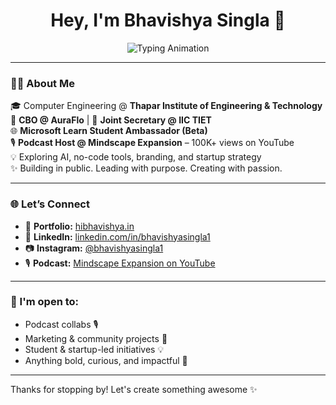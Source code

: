 <h1 align="center">Hey, I'm Bhavishya Singla 👋</h1>

<p align="center">
  <img src="https://readme-typing-svg.herokuapp.com?font=Fira+Code&weight=500&size=24&pause=1000&center=true&vCenter=true&width=500&lines=Connecting.+Creating.+Impacting." alt="Typing Animation" />
</p>

---

### 🙋‍♂️ About Me

🎓 Computer Engineering @ **Thapar Institute of Engineering & Technology**  
💼 **CBO @ AuraFlo** | 🏅 **Joint Secretary @ IIC TIET**  
🌐 **Microsoft Learn Student Ambassador (Beta)**  
🎙️ **Podcast Host @ Mindscape Expansion** – 100K+ views on YouTube  
💡 Exploring AI, no-code tools, branding, and startup strategy  
✨ Building in public. Leading with purpose. Creating with passion.

---

### 🌐 Let’s Connect

- 🔗 **Portfolio:** [hibhavishya.in](https://hibhavishya.in)  
- 💼 **LinkedIn:** [linkedin.com/in/bhavishyasingla1](https://www.linkedin.com/in/bhavishyasingla1/)  
- 📷 **Instagram:** [@bhavishyasingla1](https://www.instagram.com/bhavishyasingla1/)  
- 🎙️ **Podcast:** [Mindscape Expansion on YouTube](https://www.youtube.com/playlist?list=PLVogbS8J0CbXxuB_LufFhUtIs4iMJapOG)

---

### 🤝 I'm open to:

- Podcast collabs 🎙️  
- Marketing & community projects 📢  
- Student & startup-led initiatives 💡  
- Anything bold, curious, and impactful 🚀

---

Thanks for stopping by! Let's create something awesome ✨
